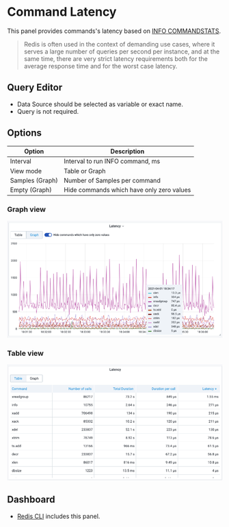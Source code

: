 # Command Latency

This panel provides commands's latency based on [INFO COMMANDSTATS](../redis-datasource/redis/INFO.md).

> Redis is often used in the context of demanding use cases, where it serves a large number of queries per second per instance, and at the same time, there are very strict latency requirements both for the average response time and for the worst case latency.

## Query Editor

- Data Source should be selected as variable or exact name.
- Query is not required.

## Options

| Option          | Description                               |
| --------------- | ----------------------------------------- |
| Interval        | Interval to run INFO command, ms          |
| View mode       | Table or Graph                            |
| Samples (Graph) | Number of Samples per command             |
| Empty (Graph)   | Hide commands which have only zero values |

### Graph view

![Latency-Graph](../images/redis-app/panels/latency-panel-graph.png)

### Table view

![Latency-Table](../images/redis-app/panels/latency-panel-table.png)

## Dashboard

- [Redis CLI](dashboards.md) includes this panel.
